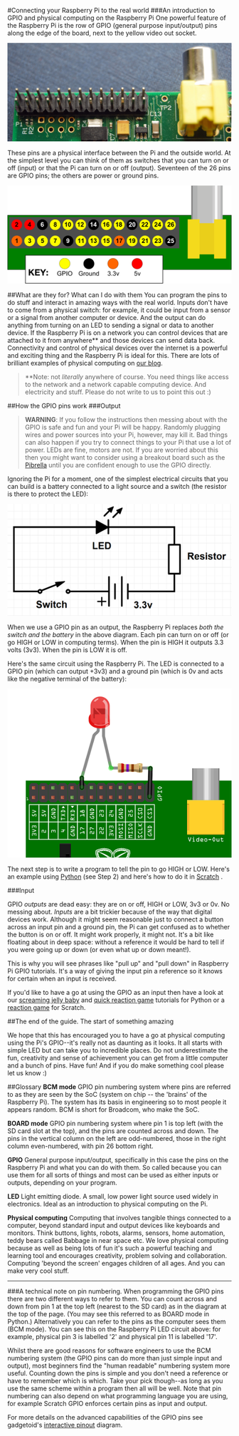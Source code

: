 
#Connecting your Raspberry Pi to the real world
###An introduction to GPIO and physical computing on the Raspberry Pi
One powerful feature of the Raspberry Pi is the row of GPIO (general purpose input/output) pins along the edge of the board, next to the yellow video out socket.

![pic of gpio](gpio-pins.jpg)

 These pins are a physical interface between the Pi and the outside world. At the simplest level you can think of them as switches that you can turn on or off (input) or that the Pi can turn on or off (output). Seventeen of the 26 pins are GPIO pins; the others are power or ground pins.

![Fritzing diagram of GPIO showing GPIO pins and grounds + 5v and 3v3](basic-gpio-layout.png)

##What are they for? What can I do with them
You can program the pins to do stuff and interact in amazing ways with the real world. Inputs don't have to come from a physical switch: for example, it could be input from a sensor or a signal from another computer or device. And the output can do anything from turning on an LED to sending a signal or data to another device. If the Raspberry Pi is on a network you can control devices that are attached to it from anywhere\*\* and those devices can send data back. Connectivity and control of physical devices over the internet is a powerful and exciting thing and the Raspberry Pi is ideal for this. There are lots of brilliant examples of physical computing on [our blog][].
> 
> \*\*Note: not *literally* anywhere of course. You need things like access to the network and a network capable computing device. And electricity and stuff. Please do not write to us to point this out :)

[our blog]: http://www.raspberrypi.org/blog "Raspberry Pi blog"

##How the GPIO pins work
###Output
> **WARNING**: If you follow the instructions then messing about with the GPIO is safe and fun and your Pi will be happy. Randomly plugging wires and power sources into your Pi, however,  may kill it. Bad things can also happen if you try to connect things to your Pi that use a lot of power. LEDs are fine, motors are not. If you are worried about this then you might want to consider using a breakout board such as the [Pibrella][] until you are confident enough to use the GPIO directly. 

[Pibrella]: http://shop.pimoroni.com/collections/raspberry-pi-electronics-kits


Ignoring the Pi for a moment, one of the simplest electrical circuits that you can build is a battery connected to a light source and a switch (the resistor is there to protect the LED):

![simple circuit](simple-circuit.PNG)

When we use a GPIO pin as an output, the Raspberry Pi replaces *both the switch and the battery* in the above diagram. Each pin can turn on or off (or go HIGH or LOW in computing terms). When the pin is HIGH it outputs 3.3 volts (3v3). When the pin is LOW it is off.

Here's the same circuit using the Raspberry Pi. The LED is connected to a GPIO pin (which can output +3v3) and a ground pin (which is 0v and acts like the negative terminal of the battery):

![Fritizing LED diag](gpio-led.png)

The next step is to write a program to tell the pin to go HIGH or LOW. Here's an example using [Python][] (see Step 2) and here's how to do it in [Scratch][] . 

[Scratch]: http://www.raspberrypi.org/learning/robot-antenna/
[Python]: http://www.raspberrypi.org/learning/quick-reaction-game/


###Input

 GPIO *outputs* are dead easy: they are on or off, HIGH or LOW, 3v3 or 0v. No messing about. *Inputs* are a bit trickier because of the way that digital devices work. Although it might seem reasonable just to connect a button across an input pin and a ground pin, the Pi can get confused as to whether the button is on or off. It might work properly, it might not. It's a bit like floating about in deep space: without a reference it would be hard to tell if you were going up or down (or even what up or down meant!).

 This is why you will see phrases like "pull up" and "pull down" in Raspberry Pi GPIO tutorials. It's a way of giving the input pin a reference so it knows for certain when an input is received.

If you'd like to have a go at using the GPIO as an input then have a look at our [screaming jelly baby] and [quick reaction game] tutorials for Python or a [reaction game] for Scratch.

[quick reaction game]: http://www.raspberrypi.org/learning/quick-reaction-game/
[screaming jelly baby]: http://www.raspberrypi.org/learning/screaming-jellybaby/
[reaction game]: http://www.raspberrypi.org/learning/reaction-game/






##The end of the guide. The start of something amazing

We hope that this has encouraged you to have a go at physical computing using the Pi's GPIO--it's really not as daunting as it looks. It all starts with simple LED but can take you to incredible places. Do not underestimate the fun, creativity and sense of achievement you can get from a little computer and a bunch of pins.  Have fun! And if you do make something cool please let us know :)


##Glossary
**BCM mode** GPIO pin numbering system where pins are referred to as they are seen by the SoC (system on chip -- the 'brains' of the Raspberry Pi). The system has its basis in engineering so to most people it appears random. BCM is short for Broadcom, who make the SoC.

**BOARD mode** GPIO pin numbering system where pin 1 is top left (with the SD card slot at the top), and the pins are counted across and down. The pins in the vertical column on the left are odd-numbered, those in the right column even-numbered, with pin 26 bottom right.

**GPIO** General purpose input/output, specifically in this case the pins on the Raspberry Pi and what you can do with them. So called because you can use them for all sorts of things and most can be used as either inputs or outputs, depending on your program.

**LED** Light emitting diode. A small, low power light source used widely in electronics. Ideal as an introduction to physical computing on the Pi.

**Physical computing** Computing that involves tangible things connected to a computer, beyond standard input and output devices like keyboards and monitors. Think buttons, lights, robots, alarms, sensors, home automation, teddy bears called Babbage in near space etc. We love physical computing because as well as being lots of fun it's such a powerful teaching and learning tool and encourages creativity, problem solving and collaboration. Computing 'beyond the screen' engages children of all ages. And you can make very cool stuff.

----------


###A technical note on pin numbering.
 When programming the GPIO pins there are two different ways to refer to them. You can count across and down from pin 1 at the top left (nearest to the SD card) as in the diagram at the top of the page. (You may see this referred to as BOARD mode in Python.) Alternatively you can refer to the pins as the computer sees them (BCM mode). You can see this on the Raspberry Pi LED circuit above: for example, physical pin 3 is labelled '2' and physical pin 11 is labelled '17'.

Whilst there are good reasons for software engineers to use the BCM numbering system (the GPIO pins can do more than just simple input and output), most beginners find the "human readable" numbering system more useful. Counting down the pins is simple and you don't need a reference or have to remember which is which. Take your pick though--as long as you use the same scheme within a program then all will be well. Note that pin numbering can also depend on what programming language you are using, for example Scratch GPIO enforces certain pins as input and output. 

For more details on the advanced capabilities of the GPIO pins see gadgetoid's [interactive pinout][] diagram.

[interactive pinout]: http://pi.gadgetoid.com/pinout
